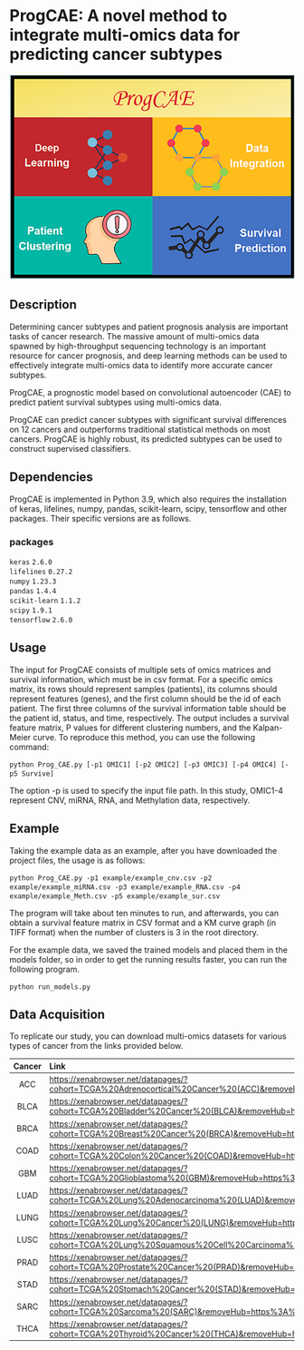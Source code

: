 ProgCAE: A novel method to integrate multi-omics data for predicting cancer subtypes 
====
![image](https://github.com/BryantLuffy/ProgCAE/blob/master/shell.png)

Description
-----
Determining cancer subtypes and patient prognosis analysis are important tasks of cancer research. The massive amount of multi-omics data spawned by high-throughput sequencing technology is an important resource for cancer prognosis, and deep learning methods can be used to effectively integrate multi-omics data to identify more accurate cancer subtypes. <br>

ProgCAE, a prognostic model based on convolutional autoencoder (CAE) to predict patient survival subtypes using multi-omics data. 

ProgCAE can predict cancer subtypes with significant survival differences on 12 cancers and outperforms traditional statistical methods on most cancers. ProgCAE is highly robust, its predicted subtypes can be used to construct supervised classifiers.

Dependencies
-----
ProgCAE is implemented in Python 3.9, which also requires the installation of keras, lifelines, numpy, pandas, scikit-learn, scipy, tensorflow and other packages. Their specific versions are as follows.<br>
### packages
`keras`         `2.6.0`<br>
`lifelines`     `0.27.2`<br>
`numpy`         `1.23.3`<br>
`pandas`        `1.4.4`<br>
`scikit-learn`  `1.1.2`<br>
`scipy`         `1.9.1`<br>
`tensorflow`    `2.6.0`<br> 

Usage
-----
The input for ProgCAE consists of multiple sets of omics matrices and survival information, which must be in csv format. For a specific omics matrix, its rows should represent samples (patients), its columns should represent features (genes), and the first column should be the id of each patient. The first three columns of the survival information table should be the patient id, status, and time, respectively. The output includes a survival feature matrix, P values for different clustering numbers, and the Kalpan-Meier curve. To reproduce this method, you can use the following command:<br>
```
python Prog_CAE.py [-p1 OMIC1] [-p2 OMIC2] [-p3 OMIC3] [-p4 OMIC4] [-p5 Survive]
```
The option -p is used to specify the input file path. In this study, OMIC1-4 represent CNV, miRNA, RNA, and Methylation data, respectively.

Example
-----
Taking the example data as an example, after you have downloaded the project files, the usage is as follows:
```
python Prog_CAE.py -p1 example/example_cnv.csv -p2 example/example_miRNA.csv -p3 example/example_RNA.csv -p4 example/example_Meth.csv -p5 example/example_sur.csv
```
The program will take about ten minutes to run, and afterwards, you can obtain a survival feature matrix in CSV format and a KM curve graph (in TIFF format) when the number of clusters is 3 in the root directory.

For the example data, we saved the trained models and placed them in the models folder, so in order to get the running results faster, you can run the following program.
```
python run_models.py
```

Data Acquisition
-----
To replicate our study, you can download multi-omics datasets for various types of cancer from the links provided below.

| Cancer | Link |
| :------: | :------ |
| ACC | https://xenabrowser.net/datapages/?cohort=TCGA%20Adrenocortical%20Cancer%20(ACC)&removeHub=https%3A%2F%2Fxena.treehouse.gi.ucsc.edu%3A443 |
| BLCA | https://xenabrowser.net/datapages/?cohort=TCGA%20Bladder%20Cancer%20(BLCA)&removeHub=https%3A%2F%2Fxena.treehouse.gi.ucsc.edu%3A443 |
| BRCA | https://xenabrowser.net/datapages/?cohort=TCGA%20Breast%20Cancer%20(BRCA)&removeHub=https%3A%2F%2Fxena.treehouse.gi.ucsc.edu%3A443 |
| COAD | https://xenabrowser.net/datapages/?cohort=TCGA%20Colon%20Cancer%20(COAD)&removeHub=https%3A%2F%2Fxena.treehouse.gi.ucsc.edu%3A443 |
| GBM | https://xenabrowser.net/datapages/?cohort=TCGA%20Glioblastoma%20(GBM)&removeHub=https%3A%2F%2Fxena.treehouse.gi.ucsc.edu%3A443 |
| LUAD | https://xenabrowser.net/datapages/?cohort=TCGA%20Lung%20Adenocarcinoma%20(LUAD)&removeHub=https%3A%2F%2Fxena.treehouse.gi.ucsc.edu%3A443 |
| LUNG | https://xenabrowser.net/datapages/?cohort=TCGA%20Lung%20Cancer%20(LUNG)&removeHub=https%3A%2F%2Fxena.treehouse.gi.ucsc.edu%3A443 |
| LUSC | https://xenabrowser.net/datapages/?cohort=TCGA%20Lung%20Squamous%20Cell%20Carcinoma%20(LUSC)&removeHub=https%3A%2F%2Fxena.treehouse.gi.ucsc.edu%3A443 |
| PRAD | https://xenabrowser.net/datapages/?cohort=TCGA%20Prostate%20Cancer%20(PRAD)&removeHub=https%3A%2F%2Fxena.treehouse.gi.ucsc.edu%3A443 |
| STAD | https://xenabrowser.net/datapages/?cohort=TCGA%20Stomach%20Cancer%20(STAD)&removeHub=https%3A%2F%2Fxena.treehouse.gi.ucsc.edu%3A443 |
| SARC | https://xenabrowser.net/datapages/?cohort=TCGA%20Sarcoma%20(SARC)&removeHub=https%3A%2F%2Fxena.treehouse.gi.ucsc.edu%3A443 |
| THCA | https://xenabrowser.net/datapages/?cohort=TCGA%20Thyroid%20Cancer%20(THCA)&removeHub=https%3A%2F%2Fxena.treehouse.gi.ucsc.edu%3A443 |

